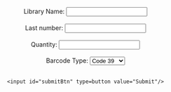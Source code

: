 <script type="text/javascript" src="jquery-3.6.0.min.js"></script>
<script type="text/javascript" src="JsBarcode.all.min.js"></script>

<style>
@media print {
  .no-print {
    display: none !important;
  }
  
  header {
  	display: none !important;
  }
  
  footer {
  	display: none !important;
  }
  
}

  .barcode-label {
    border: 1px solid;
  }
  
  #form {
  	padding-bottom: 24pt;
  }
  
  .barcode-label-name {
  	
  }
  
  
</style>

<div id="form" class="no-print" align="center">
	Library Name: <input type=text id="name" value=""/><br/><br/>
	Last number: <input type=text id="startingNumber" value=""/><br/><br/>
	Quantity: <input type=text id="barcodeQuantity" value=""/><br/><br/>
	Barcode Type: <select id="barcodeType" name="type">
		<option value='code39'>Code 39</option>
		<option value='code128'>Code 128</option>
		<option value='ean13'>EAN 13</option>
		<option value='upc'>UPC-A</option>
	</select>
	<br/><br/>

	<input id="submitBtn" type=button value="Submit"/>
</div>
<div id="barcodeBox" align="center">

</div>

<script>
    $('#submitBtn').click(function(){
    	var type = $('#barcodeType').val();
    	var initNum = $('#startingNumber').val();
    	var qty = $('#barcodeQuantity').val();
    	var name = $('#name').val();
    	
		$('#barcodeBox').html("");
		
		$('#barcodeBox').append("<input type='button' id='print' value='Print' class='no-print' />");
		$('#barcodeBox').append("<table border=0 align='center' cellspacing='0'>");
		for(let i = 0; i < qty; i++) {
			for(let col = 1; col <= 3; col++) {
				if(col == 1)
					$('#barcodeBox').append("<tr>");
					
				$('#barcodeBox').append(CreateBarcodeLabel(name, type, initNum++));
				if(col == 3)
					$('#barcodeBox').append("</tr>");
			}
		}
		$('#barcodeBox').append("</table>");
    
    	JsBarcode(".barcode").init();
    });
    
    $('#barcodeBox').on("click", "#print", function(){
		window.print();
		return false;
	});
    
    function CreateBarcodeLabel(name, type, value) {
    	var html = [];
    	html.push(
    	"<td class='barcode-label' align='center'>",
    	"<span class='barcode-label-name'>" + name + "</span>",
    	"<br/>",
    	CreateBarcode(type, value),
		"</td>"); 
		
		return html.join("");
    }
    
    function CreateBarcode(type, value) {
    	var html = [];
    	html.push(
    	"<svg class='barcode'",
  		"jsbarcode-format='" + type + "'",
  		"jsbarcode-value='" + value + "'",
  		"jsbarcode-textmargin='0'",
  		"jsbarcode-height='40'",
  		"jsbarcode-width='2'",
  		//"jsbarcode-fontSize='11'",
  		"jsbarcode-fontoptions='bold'>",
		"</svg>"); 
		
		return html.join("");
    }
    
</script>
